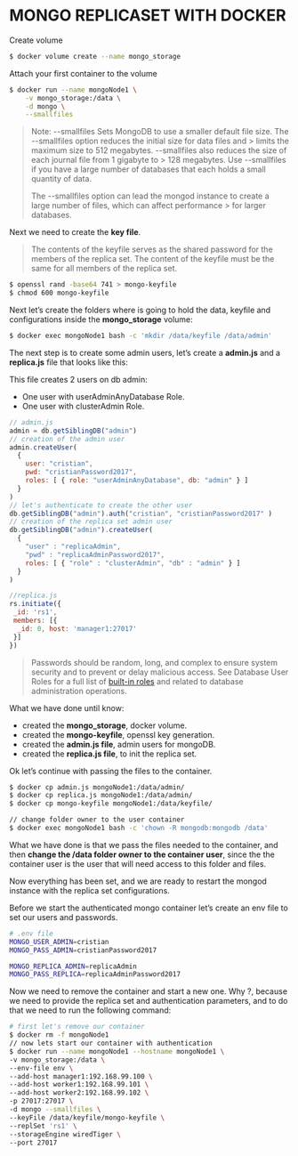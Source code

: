MONGO REPLICASET WITH DOCKER
============================


Create volume

```bash
$ docker volume create --name mongo_storage
```

Attach your first container to the volume 

```bash
$ docker run --name mongoNode1 \
    -v mongo_storage:/data \
    -d mongo \
    --smallfiles
```

> Note:
> --smallfiles 
> Sets MongoDB to use a smaller default file size. The --smallfiles option reduces the initial size for data files and > limits the maximum size to 512 megabytes. --smallfiles also reduces the size of each journal file from 1 gigabyte to > 128 megabytes. Use --smallfiles if you have a large number of databases that each holds a small quantity of data.
> 
> The --smallfiles option can lead the mongod instance to create a large number of files, which can affect performance > for larger databases.



Next we need to create the **key file**.

> The contents of the keyfile serves as the shared password for the members of the replica set. The content of the keyfile must be the same for all members of the replica set.

```bash
$ openssl rand -base64 741 > mongo-keyfile
$ chmod 600 mongo-keyfile
```

Next let’s create the folders where is going to hold the data, keyfile and configurations inside the **mongo_storage** volume:

```bash
$ docker exec mongoNode1 bash -c 'mkdir /data/keyfile /data/admin'
```

The next step is to create some admin users, let’s create a **admin.js** and a **replica.js** file that looks like this:

This file creates 2 users on db admin:
* One user with userAdminAnyDatabase Role.
* One user with clusterAdmin Role.

```javascript
// admin.js
admin = db.getSiblingDB("admin")
// creation of the admin user
admin.createUser(
  {
    user: "cristian",
    pwd: "cristianPassword2017",
    roles: [ { role: "userAdminAnyDatabase", db: "admin" } ]
  }
)
// let's authenticate to create the other user
db.getSiblingDB("admin").auth("cristian", "cristianPassword2017" )
// creation of the replica set admin user
db.getSiblingDB("admin").createUser(
  {
    "user" : "replicaAdmin",
    "pwd" : "replicaAdminPassword2017",
    roles: [ { "role" : "clusterAdmin", "db" : "admin" } ]
  }
)
```

```javascript
//replica.js
rs.initiate({
 _id: 'rs1',
 members: [{
  _id: 0, host: 'manager1:27017'
 }]
})
```

> Passwords should be random, long, and complex to ensure system security and to prevent or delay malicious access. See Database User Roles for a full list of [built-in roles](https://docs.mongodb.com/manual/reference/built-in-roles/#database-user-roles) and related to database administration operations.


What we have done until know:

* created the **mongo_storage**, docker volume.
* created the **mongo-keyfile**, openssl key generation.
* created the **admin.js file**, admin users for mongoDB.
* created the **replica.js file**, to init the replica set.

Ok let’s continue with passing the files to the container.

```bash
$ docker cp admin.js mongoNode1:/data/admin/
$ docker cp replica.js mongoNode1:/data/admin/
$ docker cp mongo-keyfile mongoNode1:/data/keyfile/
```

```bash
// change folder owner to the user container
$ docker exec mongoNode1 bash -c 'chown -R mongodb:mongodb /data'
```

What we have done is that we pass the files needed to the container, and then **change the /data folder owner to the container user**, since the the container user is the user that will need access to this folder and files.

Now everything has been set, and we are ready to restart the mongod instance with the replica set configurations.

Before we start the authenticated mongo container let’s create an env file to set our users and passwords.

```bash
# .env file
MONGO_USER_ADMIN=cristian
MONGO_PASS_ADMIN=cristianPassword2017

MONGO_REPLICA_ADMIN=replicaAdmin
MONGO_PASS_REPLICA=replicaAdminPassword2017
```

Now we need to remove the container and start a new one. Why ?, because we need to provide the replica set and authentication parameters, and to do that we need to run the following command:

```bash
# first let's remove our container
$ docker rm -f mongoNode1
// now lets start our container with authentication 
$ docker run --name mongoNode1 --hostname mongoNode1 \
-v mongo_storage:/data \
--env-file env \
--add-host manager1:192.168.99.100 \
--add-host worker1:192.168.99.101 \
--add-host worker2:192.168.99.102 \
-p 27017:27017 \
-d mongo --smallfiles \
--keyFile /data/keyfile/mongo-keyfile \
--replSet 'rs1' \
--storageEngine wiredTiger \
--port 27017
```